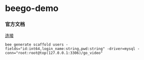 # beego-demo

### 官方文档

[连接](https://beego.me/docs/mvc/controller/config.md)

~~~
bee generate scaffold users -fields="id:int64,login_name:string,pwd:string" -driver=mysql -conn="root:root@top(127.0.0.1:3306)/go_video"
~~~